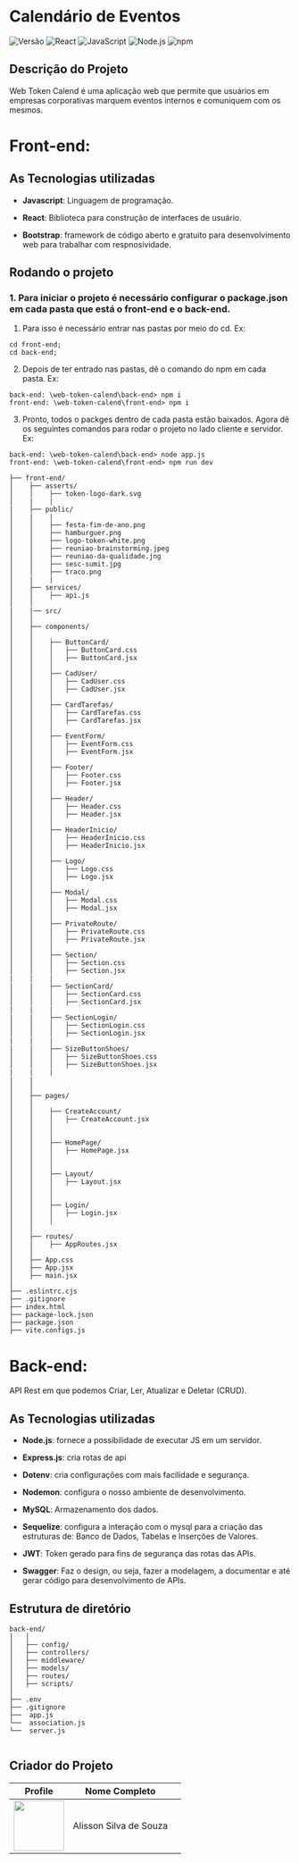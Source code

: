 # Calendário de Eventos 
![Versão](https://img.shields.io/badge/Vers%C3%A3o-1.0_-blue)
![React](https://img.shields.io/badge/React-16.13.1-%2320232a)
![JavaScript](https://img.shields.io/badge/JavaScript-ES6-%F7DF1E)
![Node.js](https://img.shields.io/badge/Node.js-v18.18.0-green)
![npm](https://img.shields.io/badge/npm-v9.8.1-red)

## Descrição do Projeto  

Web Token Calend é uma aplicação web que permite que usuários em empresas corporativas marquem eventos internos e comuniquem com os mesmos.

# Front-end:

## As Tecnologias utilizadas

- **Javascript**: Linguagem de programação.

- **React**: Biblioteca para construção de interfaces de usuário.

- **Bootstrap**:  framework de código aberto e gratuito para desenvolvimento web para trabalhar com respnosividade.

## Rodando o projeto

### 1. Para iniciar o projeto é necessário configurar o package.json em cada pasta que está o front-end e o back-end.

1. Para isso é necessário entrar nas pastas por meio do cd. Ex:

```
cd front-end;
cd back-end;
```

2. Depois de ter entrado nas pastas, dê o comando do npm em cada pasta. Ex:

```
back-end: \web-token-calend\back-end> npm i
front-end: \web-token-calend\front-end> npm i
```

3. Pronto, todos o packges dentro de cada pasta estão baixados. Agora dê os seguintes comandos para rodar o projeto no lado cliente e servidor. Ex:

```
back-end: \web-token-calend\back-end> node app.js
front-end: \web-token-calend\front-end> npm run dev
```

```
├── front-end/
│    ├── asserts/
│    │    ├── token-logo-dark.svg
│    |    |
|    ├── public/
│    |    |
│    │    ├── festa-fim-de-ano.png
│    │    ├── hamburguer.png
│    │    ├── logo-token-white.png
│    │    ├── reuniao-brainstorming.jpeg
│    │    ├── reuniao-da-qualidade.jng
│    │    ├── sesc-sumit.jpg
│    │    ├── traco.png
│    |    |
│    ├── services/
│    │    ├── api.js
│    │
|    |── src/
│    │
│    ├── components/
│    │
│    │    ├── ButtonCard/
│    │    │   ├── ButtonCard.css
│    │    │   ├── ButtonCard.jsx
│    │    │
│    │    ├── CadUser/
│    │    │   ├── CadUser.css
│    │    │   ├── CadUser.jsx
│    │    │
│    │    ├── CardTarefas/
│    │    │   ├── CardTarefas.css
│    │    │   ├── CardTarefas.jsx
│    │    │
│    │    ├── EventForm/
│    │    │   ├── EventForm.css
│    │    │   ├── EventForm.jsx
│    │    │
│    │    ├── Footer/
│    │    │   ├── Footer.css
│    │    │   ├── Footer.jsx
│    │    │
│    │    ├── Header/
│    │    │   ├── Header.css
│    │    │   ├── Header.jsx
│    │    │
│    │    ├── HeaderInicio/
│    │    │   ├── HeaderInicio.css
│    │    │   ├── HeaderInicio.jsx
│    │    │
│    │    ├── Logo/
│    │    │   ├── Logo.css
│    │    │   ├── Logo.jsx
│    │    │
│    │    ├── Modal/
│    │    │   ├── Modal.css
│    │    │   ├── Modal.jsx
│    │    │
│    │    ├── PrivateRoute/
│    │    │   ├── PrivateRoute.css
│    │    │   ├── PrivateRoute.jsx
│    │    │
│    │    ├── Section/
│    │    │   ├── Section.css
│    │    │   ├── Section.jsx
|    |    |
|    |    ├── SectionCard/
│    │    │   ├── SectionCard.css
│    │    │   ├── SectionCard.jsx
|    |    |
|    |    ├── SectionLogin/
│    │    │   ├── SectionLogin.css
│    │    │   ├── SectionLogin.jsx
|    |    |
|    |    ├── SizeButtonShoes/
│    │    │   ├── SizeButtonShoes.css
│    │    │   ├── SizeButtonShoes.jsx
|    |    |
|    |       
│    │
│    ├── pages/
│    │
│    │    ├── CreateAccount/
│    │    │   ├── CreateAccount.jsx
│    │    │  
│    │    │
│    │    ├── HomePage/
│    │    │   ├── HomePage.jsx
│    │    │   
│    │    │
│    │    ├── Layout/
│    │    │   ├── Layout.jsx
│    │    │
│    │    │
│    │    ├── Login/
│    │    │   ├── Login.jsx
│    │    │
│    │
│    ├── routes/
│    │    ├── AppRoutes.jsx
│    │    
│    ├── App.css
│    ├── App.jsx
│    ├── main.jsx
│
├── .eslintrc.cjs
├── .gitignore
├── index.html
├── package-lock.json
├── package.json
├── vite.configs.js
```
# Back-end:

API Rest em que podemos Criar, Ler, Atualizar e Deletar (CRUD). 

## As Tecnologias utilizadas

- **Node.js**: fornece a possibilidade de executar JS em um servidor.

- **Express.js**: cria rotas de api

- **Dotenv**: cria configurações com mais facilidade e segurança.

- **Nodemon**: configura o nosso ambiente de desenvolvimento.

- **MySQL**: Armazenamento dos dados.

- **Sequelize**: configura a interação com o mysql para a criação das estruturas de: Banco de Dados, Tabelas e Inserções de Valores.

- **JWT**: Token gerado para fins de segurança das rotas das APIs.

- **Swagger**: Faz o design, ou seja, fazer a modelagem, a documentar e até gerar código para desenvolvimento de APIs.

## Estrutura de diretório
```
back-end/
│   │ 
│   ├── config/
│   ├── controllers/
│   ├── middleware/
│   ├── models/
│   ├── routes/
│   ├── scripts/
│  
├── .env
├── .gitignore
├──  app.js
└──  association.js
└──  server.js


```

## Criador do Projeto

|                                               Profile                                                |       Nome Completo        |                                                                                                                                                                                                                                                                                                                                                                                                                                                                                                                                                                                                                                                                                                                 |
| :--------------------------------------------------------------------------------------------------: | :------------------------: | :-------------------------------------------------------------------------------------------------------------------------------------------------------------------------------------------------------------------------------------------------------------------------------------------------------------------------------------------------------------------------------------------------------------------------------------------------------------------------------------------------------------------------------------------------------------------------------------------------------------------------------------------------------------------------------------------------------------: |
|     [<img src="https://avatars.githubusercontent.com/u/146147231?v=4" height="90px">](https://github.com/souzadevofic)     |   Alisson Silva de Souza       |                                                                                                       
